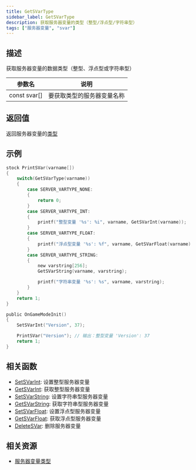 ```yaml
---
title: GetSVarType
sidebar_label: GetSVarType
description: 获取服务器变量的类型（整型/浮点型/字符串型）
tags: ["服务器变量", "svar"]
---
```


## 描述

获取服务器变量的数据类型（整型、浮点型或字符串型）

| 参数名       | 说明                       |
| ------------ | -------------------------- |
| const svar[] | 要获取类型的服务器变量名称 |

## 返回值

返回服务器变量的[类型](../resources/svartypes)

## 示例

```c
stock PrintSVar(varname[])
{
    switch(GetSVarType(varname))
    {
        case SERVER_VARTYPE_NONE:
        {
            return 0;
        }
        case SERVER_VARTYPE_INT:
        {
            printf("整型变量 '%s': %i", varname, GetSVarInt(varname));
        }
        case SERVER_VARTYPE_FLOAT:
        {
            printf("浮点型变量 '%s': %f", varname, GetSVarFloat(varname));
        }
        case SERVER_VARTYPE_STRING:
        {
            new varstring[256];
            GetSVarString(varname, varstring);

            printf("字符串变量 '%s': %s", varname, varstring);
        }
    }
    return 1;
}

public OnGameModeInit()
{
    SetSVarInt("Version", 37);

    PrintSVar("Version"); // 输出：整型变量 'Version': 37
    return 1;
}
```

## 相关函数

- [SetSVarInt](SetSVarInt): 设置整型服务器变量
- [GetSVarInt](GetSVarInt): 获取整型服务器变量
- [SetSVarString](SetSVarString): 设置字符串型服务器变量
- [GetSVarString](GetSVarString): 获取字符串型服务器变量
- [SetSVarFloat](SetSVarFloat): 设置浮点型服务器变量
- [GetSVarFloat](GetSVarFloat): 获取浮点型服务器变量
- [DeleteSVar](DeleteSVar): 删除服务器变量

## 相关资源

- [服务器变量类型](../resources/svartypes)
